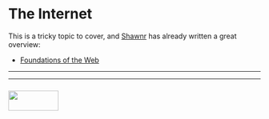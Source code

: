 # The Internet

This is a tricky topic to cover, and [Shawnr](https://github.com/shawnr) has already written a great overview:
* [Foundations of the Web](https://shawnr.gitbooks.io/foundations-of-the-web/)

___
___
### <a href="http://elewa.education/blog" target="_blank"><img src="https://user-images.githubusercontent.com/18554853/34921062-506450ae-f97d-11e7-875f-6feeb26ad72d.png" width="100" height="40"/></a>